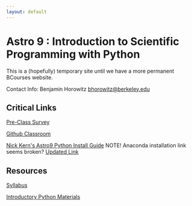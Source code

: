 ```yaml
---
layout: default
---
```



# Astro 9 : Introduction to Scientific Programming with Python

This is a (hopefully) temporary site until we have a more permanent BCourses website.

Contact Info: Benjamin Horowitz [bhorowitz@berkeley.edu](mailto:bhorowitz@berkeley.edu)

## Critical Links

[Pre-Class Survey](https://docs.google.com/forms/d/e/1FAIpQLSdPB0K_O-kFpc79ciTxTyqE-cFm_xc4ebBOBHTUlb1aRD_row/viewform?usp=sf_link)

[Github Classroom](https://classroom.github.com/a/74fTxXlj)

[Nick Kern's Astro9 Python Install Guide](https://nkern.github.io/Astro_9/install.html)
NOTE! Anaconda installation link seems broken?
[Updated Link](https://docs.anaconda.com/anaconda/install/)

## Resources

[Syllabus](./syllabus.pdf)

[Introductory Python Materials](https://github.com/nkern/Astro_9/tree/master/lectures/02_IntroPython)